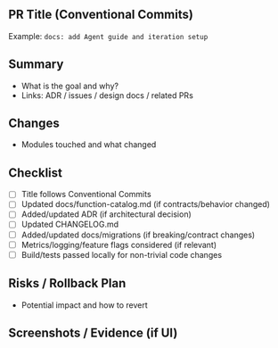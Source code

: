 ## PR Title (Conventional Commits)

Example: `docs: add Agent guide and iteration setup`

## Summary
- What is the goal and why?
- Links: ADR / issues / design docs / related PRs

## Changes
- Modules touched and what changed

## Checklist
- [ ] Title follows Conventional Commits
- [ ] Updated docs/function-catalog.md (if contracts/behavior changed)
- [ ] Added/updated ADR (if architectural decision)
- [ ] Updated CHANGELOG.md
- [ ] Added/updated docs/migrations (if breaking/contract changes)
- [ ] Metrics/logging/feature flags considered (if relevant)
- [ ] Build/tests passed locally for non-trivial code changes

## Risks / Rollback Plan
- Potential impact and how to revert

## Screenshots / Evidence (if UI)
